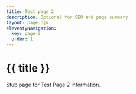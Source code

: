 ```yaml
---
title: Test page 2
description: Optional for SEO and page summary.
layout: page.njk
eleventyNavigation:
  key: page-2
  order: 1
---
```


# {{ title }}

Stub page for Test Page 2 information.
